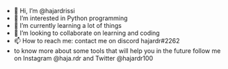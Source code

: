 - 👋 Hi, I’m @hajardrissi
- 👀 I’m interested in Python programming
- 🌱 I’m currently learning a lot of things
- 💞️ I’m looking to collaborate on learning and coding
- 📫 How to reach me: contact me on discord hajardr#2262
- to know more about some tools that will help you in the future follow me on Instagram @haja.rdr and Twitter @hajardr100
